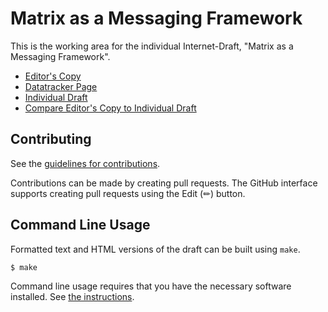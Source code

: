 # Matrix as a Messaging Framework

This is the working area for the individual Internet-Draft, "Matrix as a Messaging Framework".

* [Editor's Copy](https://turt2live.github.io/ietf-mimi-matrix-framework/#go.draft-ralston-mimi-matrix-framework.html)
* [Datatracker Page](https://datatracker.ietf.org/doc/draft-ralston-mimi-matrix-framework)
* [Individual Draft](https://datatracker.ietf.org/doc/html/draft-ralston-mimi-matrix-framework)
* [Compare Editor's Copy to Individual Draft](https://turt2live.github.io/ietf-mimi-matrix-framework/#go.draft-ralston-mimi-matrix-framework.diff)


## Contributing

See the
[guidelines for contributions](https://github.com/turt2live/ietf-mimi-matrix-framework/blob/main/CONTRIBUTING.md).

Contributions can be made by creating pull requests.
The GitHub interface supports creating pull requests using the Edit (✏) button.


## Command Line Usage

Formatted text and HTML versions of the draft can be built using `make`.

```sh
$ make
```

Command line usage requires that you have the necessary software installed.  See
[the instructions](https://github.com/martinthomson/i-d-template/blob/main/doc/SETUP.md).

